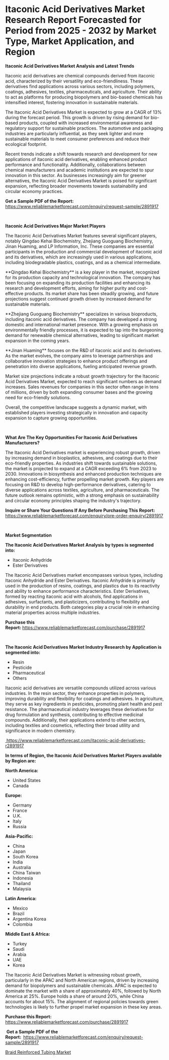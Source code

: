 <p><h1>Itaconic Acid Derivatives Market Research Report Forecasted for Period from 2025 -  2032 by Market Type, Market Application, and Region</h1></p><p><strong>Itaconic Acid Derivatives Market Analysis and Latest Trends</strong></p>
<p><p>Itaconic acid derivatives are chemical compounds derived from itaconic acid, characterized by their versatility and eco-friendliness. These derivatives find applications across various sectors, including polymers, coatings, adhesives, textiles, pharmaceuticals, and agriculture. Their ability to act as platforms for producing biopolymers and bio-based chemicals has intensified interest, fostering innovation in sustainable materials.</p><p>The Itaconic Acid Derivatives Market is expected to grow at a CAGR of 13% during the forecast period. This growth is driven by rising demand for bio-based products, coupled with increased environmental awareness and regulatory support for sustainable practices. The automotive and packaging industries are particularly influential, as they seek lighter and more sustainable materials to meet consumer preferences and reduce their ecological footprint.</p><p>Recent trends indicate a shift towards research and development for new applications of itaconic acid derivatives, enabling enhanced product performance and functionality. Additionally, collaborations between chemical manufacturers and academic institutions are expected to spur innovation in this sector. As businesses increasingly aim for greener alternatives, the Itaconic Acid Derivatives Market is poised for significant expansion, reflecting broader movements towards sustainability and circular economy practices.</p></p>
<p><strong>Get a Sample PDF of the Report:&nbsp;</strong> <a href="https://www.reliablemarketforecast.com/enquiry/request-sample/2891917?utm_campaign=2458&utm_medium=2&utm_source=Github&utm_content=ia&utm_term=14032025&utm_id=itaconic-acid-derivatives">https://www.reliablemarketforecast.com/enquiry/request-sample/2891917</a></p>
<p>&nbsp;</p>
<p><strong>Itaconic Acid Derivatives Major Market Players</strong></p>
<p><p>The Itaconic Acid Derivatives Market features several significant players, notably Qingdao Kehai Biochemistry, Zhejiang Guoguang Biochemistry, Jinan Huaming, and LP Information, Inc. These companies are essential participants in the production and commercial development of itaconic acid and its derivatives, which are increasingly used in various applications, including biodegradable plastics, coatings, and as a chemical intermediate.</p><p>**Qingdao Kehai Biochemistry** is a key player in the market, recognized for its production capacity and technological innovation. The company has been focusing on expanding its production facilities and enhancing its research and development efforts, aiming for higher purity and cost-effective products. Its market share has been steadily growing, and future projections suggest continued growth driven by increased demand for sustainable materials.</p><p>**Zhejiang Guoguang Biochemistry** specializes in various bioproducts, including itaconic acid derivatives. The company has developed a strong domestic and international market presence. With a growing emphasis on environmentally friendly processes, it is expected to tap into the burgeoning demand for renewable chemical alternatives, leading to significant market expansion in the coming years.</p><p>**Jinan Huaming** focuses on the R&D of itaconic acid and its derivatives. As the market evolves, the company aims to leverage partnerships and collaborative innovation strategies to enhance product offerings and penetration into diverse applications, fueling anticipated revenue growth.</p><p>Market size projections indicate a robust growth trajectory for the Itaconic Acid Derivatives Market, expected to reach significant numbers as demand increases. Sales revenues for companies in this sector often range in tens of millions, driven by both expanding consumer bases and the growing need for eco-friendly solutions.</p><p>Overall, the competitive landscape suggests a dynamic market, with established players investing strategically in innovation and capacity expansion to capture growing opportunities.</p></p>
<p>&nbsp;</p>
<p><strong>What Are The Key Opportunities For Itaconic Acid Derivatives Manufacturers?</strong></p>
<p><p>The Itaconic Acid Derivatives market is experiencing robust growth, driven by increasing demand in bioplastics, adhesives, and coatings due to their eco-friendly properties. As industries shift towards sustainable solutions, the market is projected to expand at a CAGR exceeding 6% from 2023 to 2030. Innovations in biosynthesis and enhanced production techniques are enhancing cost-efficiency, further propelling market growth. Key players are focusing on R&D to develop high-performance derivatives, catering to diverse applications across textiles, agriculture, and pharmaceuticals. The future outlook remains optimistic, with a strong emphasis on sustainability and circular economy principles shaping the industry's trajectory.</p></p>
<p><strong>Inquire or Share Your Questions If Any Before Purchasing This Report:</strong> <a href="https://www.reliablemarketforecast.com/enquiry/pre-order-enquiry/2891917?utm_campaign=2458&utm_medium=2&utm_source=Github&utm_content=ia&utm_term=14032025&utm_id=itaconic-acid-derivatives">https://www.reliablemarketforecast.com/enquiry/pre-order-enquiry/2891917</a></p>
<p>&nbsp;</p>
<p><strong>Market Segmentation</strong></p>
<p><strong>The Itaconic Acid Derivatives Market Analysis by types is segmented into:</strong></p>
<p><ul><li>Itaconic Anhydride</li><li>Ester Derivatives</li></ul></p>
<p><p>The Itaconic Acid Derivatives market encompasses various types, including Itaconic Anhydride and Ester Derivatives. Itaconic Anhydride is primarily used in the production of resins, coatings, and plastics due to its reactivity and ability to enhance performance characteristics. Ester Derivatives, formed by reacting itaconic acid with alcohols, find applications in adhesives, surfactants, and plasticizers, contributing to flexibility and durability in end products. Both categories play a crucial role in enhancing material properties across multiple industries.</p></p>
<p><strong>Purchase this Report:&nbsp;</strong><a href="https://www.reliablemarketforecast.com/purchase/2891917?utm_campaign=2458&utm_medium=2&utm_source=Github&utm_content=ia&utm_term=14032025&utm_id=itaconic-acid-derivatives">https://www.reliablemarketforecast.com/purchase/2891917</a></p>
<p>&nbsp;</p>
<p><strong>The Itaconic Acid Derivatives Market Industry Research by Application is segmented into:</strong></p>
<p><ul><li>Resin</li><li>Pesticide</li><li>Pharmaceutical</li><li>Others</li></ul></p>
<p><p>Itaconic acid derivatives are versatile compounds utilized across various industries. In the resin sector, they enhance properties in polymers, improving durability and flexibility for coatings and adhesives. In agriculture, they serve as key ingredients in pesticides, promoting plant health and pest resistance. The pharmaceutical industry leverages these derivatives for drug formulation and synthesis, contributing to effective medicinal compounds. Additionally, their applications extend to other sectors, including textiles and cosmetics, reflecting their broad utility and significance in modern chemistry.</p></p>
<p><a href="https://www.reliablemarketforecast.com/itaconic-acid-derivatives-r2891917?utm_campaign=2458&utm_medium=2&utm_source=Github&utm_content=ia&utm_term=14032025&utm_id=itaconic-acid-derivatives">&nbsp;https://www.reliablemarketforecast.com/itaconic-acid-derivatives-r2891917</a></p>
<p><strong>In terms of Region, the Itaconic Acid Derivatives Market Players available by Region are:</strong></p>
<p>
    <p> <strong> North America: </strong>
        <ul>
            <li>United States</li>
            <li>Canada</li>
        </ul>
        </p> 
    <p> <strong> Europe: </strong>
        <ul>
            <li>Germany</li>
            <li>France</li>
            <li>U.K.</li>
            <li>Italy</li>
            <li>Russia</li>
        </ul>
        </p> 
    <p> <strong> Asia-Pacific: </strong>
        <ul>
            <li>China</li>
            <li>Japan</li>
            <li>South Korea</li>
            <li>India</li>
            <li>Australia</li>
            <li>China Taiwan</li>
            <li>Indonesia</li>
            <li>Thailand</li>
            <li>Malaysia</li>
        </ul>
        </p> 
    <p> <strong> Latin America: </strong>
        <ul>
            <li>Mexico</li>
            <li>Brazil</li>
            <li>Argentina Korea</li>
            <li>Colombia</li>
        </ul>
        </p> 
    <p> <strong> Middle East & Africa: </strong>
        <ul>
            <li>Turkey</li>
            <li>Saudi</li>
            <li>Arabia</li>
            <li>UAE</li>
            <li>Korea</li>
        </ul>
    </p>
    </p>
<p><p>The Itaconic Acid Derivatives Market is witnessing robust growth, particularly in the APAC and North American regions, driven by increasing demand for biopolymers and sustainable chemicals. APAC is expected to dominate the market with a share of approximately 40%, followed by North America at 25%. Europe holds a share of around 20%, while China accounts for about 15%. The alignment of regional policies towards green technologies is likely to further propel market expansion in these key areas.</p></p>
<p><strong>Purchase this Report: </strong><a href="https://www.reliablemarketforecast.com/purchase/2891917?utm_campaign=2458&utm_medium=2&utm_source=Github&utm_content=ia&utm_term=14032025&utm_id=itaconic-acid-derivatives">https://www.reliablemarketforecast.com/purchase/2891917</a></p>
<p>&nbsp;<strong>Get a Sample PDF of the Report:&nbsp;&nbsp;</strong><a href="https://www.reliablemarketforecast.com/enquiry/request-sample/2891917?utm_campaign=2458&utm_medium=2&utm_source=Github&utm_content=ia&utm_term=14032025&utm_id=itaconic-acid-derivatives">https://www.reliablemarketforecast.com/enquiry/request-sample/2891917</a></p>
<p><strong></strong></p>
<p><p><a href="https://github.com/maclarensidney/Market-Research-Report-List-1/blob/main/braid-reinforced-tubing-market.md?utm_campaign=2458&utm_medium=2&utm_source=Github&utm_content=ia&utm_term=14032025&utm_id=itaconic-acid-derivatives">Braid Reinforced Tubing Market</a></p></p>